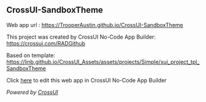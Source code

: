 ## CrossUI-SandboxTheme
Web app url : https://TrooperAustin.github.io/CrossUI-SandboxTheme

This project was created by CrossUI No-Code App Builder: https://crossui.com/RADGithub

Based on template: https://linb.github.io/CrossUI_Assets/assets/projects/Simple/xui_project_tpl_SandboxTheme

Click [here](https://crossui.com/RADGithub/#!from=github&owner=TrooperAustin&repo=CrossUI-SandboxTheme) to edit this web app in CrossUI No-Code App Builder

<i>Powered by [CrossUI](https://crossui.com)</i>

